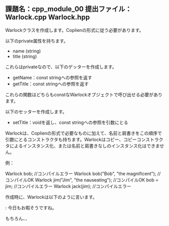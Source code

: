 課題名：cpp_module_00
提出ファイル：Warlock.cpp Warlock.hpp
--------------------------------------------------------------------------------

Warlockクラスを作成します。Coplienの形式に従う必要があります。

以下のprivate属性を持ちます。
* name (string)
* title (string)

これらはprivateなので、以下のゲッターを作成します。
* getName：const stringへの参照を返す
* getTitle：const stringへの参照を返す

これらの関数はどちらもconstなWarlockオブジェクトで呼び出せる必要があります。

以下のセッターを作成します。
* setTitle：voidを返し、const stringへの参照を引数にとる

Warlockは、Coplienの形式で必要なものに加えて、名前と肩書きをこの順序で引数にとるコンストラクタも持ちます。Warlockはコピー、コピーコンストラクタによるインスタンス化、または名前と肩書きなしのインスタンス化はできません。

例：

Warlock bob;                            //コンパイルエラー
Warlock bob("Bob", "the magnificent");  //コンパイルOK
Warlock jim("Jim", "the nauseating");   //コンパイルOK
bob = jim;                              //コンパイルエラー
Warlock jack(jim);                      //コンパイルエラー

作成時に、Warlockは以下のように言います。

<NAME>: 今日もお暇そうですね。

もちろん、<NAME>、<TITLE>などのプレースホルダーを使用する場合は、適切な値に置き換えてください。<と>は不要です。

死ぬとき、彼は以下のように言います。

<NAME>: 私の仕事は終わりました！

Warlockは、自分の能力を誇示しながら自己紹介できる必要があります。

そのため、以下の関数を作成します。
* void introduce() const;

以下のように表示する必要があります。

<NAME>: 私は<NAME>、<TITLE>です！

テスト用のmain関数とその出力例を以下に示します。

int main()
{
  Warlock const richard("Richard", "Mistress of Magma");
  richard.introduce();
  std::cout << richard.getName() << " - " << richard.getTitle() << std::endl;

  Warlock* jack = new Warlock("Jack", "the Long");
  jack->introduce();
  jack->setTitle("the Mighty");
  jack->introduce();

  delete jack;

  return (0);
}

~$ ./a.out | cat -e
Richard: 今日もお暇そうですね。$
Richard: 私はRichard、Mistress of Magmaです！$
Richard - Mistress of Magma$
Jack: 今日もお暇そうですね。$
Jack: 私はJack、the Longです！$
Jack: 私はJack、the Mightyです！$
Jack: 私の仕事は終わりました！$
Richard: 私の仕事は終わりました！$
~$
